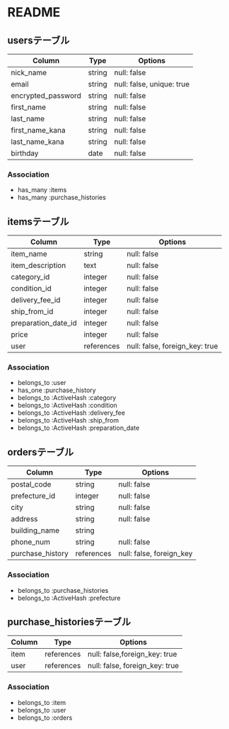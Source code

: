 # README

## usersテーブル
| Column             | Type   | Options     |
| ------------------ | ------ | ----------- |
| nick_name          | string | null: false |
| email              | string | null: false, unique: true|
| encrypted_password           | string | null: false |
| first_name         | string | null: false |
| last_name          | string | null: false |
| first_name_kana    | string | null: false |
| last_name_kana     | string | null: false |
| birthday           | date   | null: false |
### Association
- has_many :items
- has_many :purchase_histories


## itemsテーブル
| Column             | Type   | Options     |
| ------------------ | ------ | ----------- |
| item_name          | string | null: false |
| item_description   | text   | null: false |
| category_id        | integer| null: false |
| condition_id       | integer| null: false |
| delivery_fee_id    | integer| null: false |
| ship_from_id       | integer| null: false |
| preparation_date_id| integer| null: false |
| price              | integer| null: false |
| user               |references | null: false, foreign_key: true |
### Association
- belongs_to :user
- has_one :purchase_history
- belongs_to :ActiveHash :category
- belongs_to :ActiveHash :condition
- belongs_to :ActiveHash :delivery_fee
- belongs_to :ActiveHash :ship_from
- belongs_to :ActiveHash :preparation_date


## ordersテーブル
| Column             | Type   | Options     |
| ------------------ | ------ | ----------- |
| postal_code        | string | null: false |
| prefecture_id      | integer | null: false |
| city               | string | null: false |
| address            | string | null: false |
| building_name      | string |  |
| phone_num          | string | null: false |
| purchase_history   | references | null: false, foreign_key |
### Association
- belongs_to :purchase_histories
- belongs_to :ActiveHash :prefecture


## purchase_historiesテーブル
| Column             | Type   | Options     |
| ------------------ | ------ | ----------- |
| item               | references | null: false,foreign_key: true |
| user               | references | null: false, foreign_key: true |
### Association
- belongs_to :item
- belongs_to :user
- belongs_to :orders
